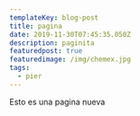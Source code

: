 ```yaml
---
templateKey: blog-post
title: pagina
date: 2019-11-30T07:45:35.050Z
description: paginita
featuredpost: true
featuredimage: /img/chemex.jpg
tags:
  - pier
---
```

Esto es una pagina nueva
